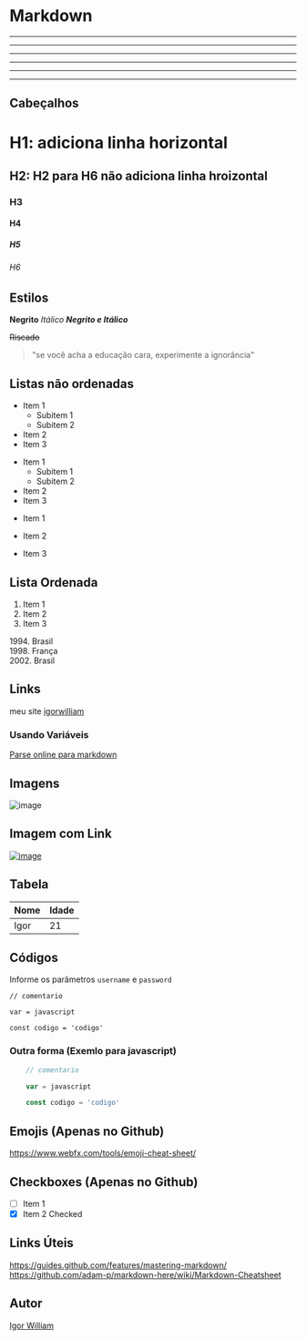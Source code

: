 # Markdown

---
***
___
* * *
- - - 
_ _ _

## Cabeçalhos

# H1: adiciona linha horizontal
## H2: H2 para H6 não adiciona linha hroizontal  
### H3
#### H4
##### H5
###### H6

## Estilos  

**Negrito** *Itálico* ***Negrito e Itálico***

~~Riscado~~

>"se você acha a educação cara, experimente a ignorância"

## Listas não ordenadas  
 + Item 1 
    + Subitem 1
    + Subitem 2
 + Item 2 
 + Item 3

 - Item 1 
    * Subitem 1
    * Subitem 2
 - Item 2 
 - Item 3 

 * Item 1 

 * Item 2 

 * Item 3 

## Lista Ordenada  
1. Item 1
2. Item 2
3. Item 3

1994\. Brasil  
1998\. França  
2002\. Brasil  

## Links

meu site [igorwilliam](https://igorwilliam.github.io "Site Pessoal")

### Usando Variáveis

[Site_url]:https://stackedit.io/app#

[Parse online para markdown][site_url]

## Imagens

![image](https://blog.da2k.com.br/uploads/2015/02/markdown.png)

## Imagem com Link
[![image](https://blog.da2k.com.br/uploads/2015/02/markdown.png)](https://blog.da2k.com.br/2015/02/08/aprenda-markdown/)

## Tabela

| Nome | Idade |
| - | - |
| Igor | 21 |

## Códigos

Informe os parâmetros `username` e `password`

    // comentario

    var = javascript

    const codigo = 'codigo'

### Outra forma (Exemlo para javascript)

```js
    // comentario

    var = javascript

    const codigo = 'codigo'
```
## Emojis (Apenas no Github)

https://www.webfx.com/tools/emoji-cheat-sheet/

## Checkboxes (Apenas no Github)

* [ ] Item 1
* [x] Item 2 Checked

## Links Úteis

https://guides.github.com/features/mastering-markdown/
https://github.com/adam-p/markdown-here/wiki/Markdown-Cheatsheet

## Autor

[Igor William](https://igorwilliam;github.io)
